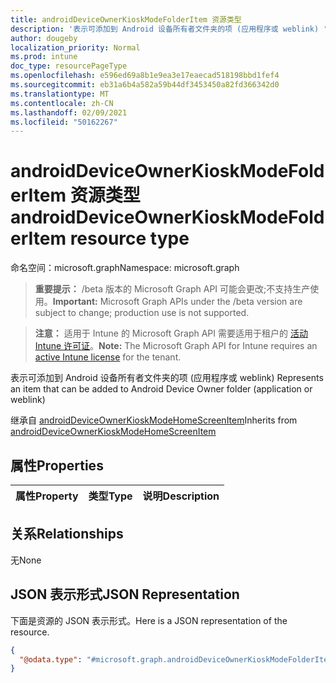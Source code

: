 ```yaml
---
title: androidDeviceOwnerKioskModeFolderItem 资源类型
description: '表示可添加到 Android 设备所有者文件夹的项 (应用程序或 weblink) '
author: dougeby
localization_priority: Normal
ms.prod: intune
doc_type: resourcePageType
ms.openlocfilehash: e596ed69a8b1e9ea3e17eaecad518198bbd1fef4
ms.sourcegitcommit: eb31a6b4a582a59b44df3453450a82fd366342d0
ms.translationtype: MT
ms.contentlocale: zh-CN
ms.lasthandoff: 02/09/2021
ms.locfileid: "50162267"
---
```

# <a name="androiddeviceownerkioskmodefolderitem-resource-type"></a><span data-ttu-id="96526-103">androidDeviceOwnerKioskModeFolderItem 资源类型</span><span class="sxs-lookup"><span data-stu-id="96526-103">androidDeviceOwnerKioskModeFolderItem resource type</span></span>

<span data-ttu-id="96526-104">命名空间：microsoft.graph</span><span class="sxs-lookup"><span data-stu-id="96526-104">Namespace: microsoft.graph</span></span>

> <span data-ttu-id="96526-105">**重要提示：** /beta 版本的 Microsoft Graph API 可能会更改;不支持生产使用。</span><span class="sxs-lookup"><span data-stu-id="96526-105">**Important:** Microsoft Graph APIs under the /beta version are subject to change; production use is not supported.</span></span>

> <span data-ttu-id="96526-106">**注意：** 适用于 Intune 的 Microsoft Graph API 需要适用于租户的 [活动 Intune 许可证](https://go.microsoft.com/fwlink/?linkid=839381)。</span><span class="sxs-lookup"><span data-stu-id="96526-106">**Note:** The Microsoft Graph API for Intune requires an [active Intune license](https://go.microsoft.com/fwlink/?linkid=839381) for the tenant.</span></span>

<span data-ttu-id="96526-107">表示可添加到 Android 设备所有者文件夹的项 (应用程序或 weblink) </span><span class="sxs-lookup"><span data-stu-id="96526-107">Represents an item that can be added to Android Device Owner folder (application or weblink)</span></span>


<span data-ttu-id="96526-108">继承自 [androidDeviceOwnerKioskModeHomeScreenItem](../resources/intune-deviceconfig-androiddeviceownerkioskmodehomescreenitem.md)</span><span class="sxs-lookup"><span data-stu-id="96526-108">Inherits from [androidDeviceOwnerKioskModeHomeScreenItem](../resources/intune-deviceconfig-androiddeviceownerkioskmodehomescreenitem.md)</span></span>

## <a name="properties"></a><span data-ttu-id="96526-109">属性</span><span class="sxs-lookup"><span data-stu-id="96526-109">Properties</span></span>
|<span data-ttu-id="96526-110">属性</span><span class="sxs-lookup"><span data-stu-id="96526-110">Property</span></span>|<span data-ttu-id="96526-111">类型</span><span class="sxs-lookup"><span data-stu-id="96526-111">Type</span></span>|<span data-ttu-id="96526-112">说明</span><span class="sxs-lookup"><span data-stu-id="96526-112">Description</span></span>|
|:---|:---|:---|

## <a name="relationships"></a><span data-ttu-id="96526-113">关系</span><span class="sxs-lookup"><span data-stu-id="96526-113">Relationships</span></span>
<span data-ttu-id="96526-114">无</span><span class="sxs-lookup"><span data-stu-id="96526-114">None</span></span>

## <a name="json-representation"></a><span data-ttu-id="96526-115">JSON 表示形式</span><span class="sxs-lookup"><span data-stu-id="96526-115">JSON Representation</span></span>
<span data-ttu-id="96526-116">下面是资源的 JSON 表示形式。</span><span class="sxs-lookup"><span data-stu-id="96526-116">Here is a JSON representation of the resource.</span></span>
<!-- {
  "blockType": "resource",
  "@odata.type": "microsoft.graph.androidDeviceOwnerKioskModeFolderItem"
}
-->
``` json
{
  "@odata.type": "#microsoft.graph.androidDeviceOwnerKioskModeFolderItem"
}
```




